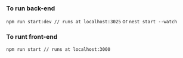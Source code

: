 ### To run back-end

`npm run start:dev // runs at localhost:3025`
or
`nest start --watch`

### To runt front-end

`npm run start // runs at localhost:3000`

